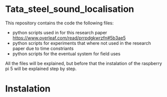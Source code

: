 # Tata_steel_sound_localisation
This repository contains the code the following files:
* python scripts used in for this research paper https://www.overleaf.com/read/prrpdgkwrzfn#5b3ae5
* python scripts for experiments that where not used in the research paper due to time constriants
* python scripts for the eventual system for field uses

All the files will be explained, but before that the instalation of the raspberry pi 5 will be explained step by step.

# Instalation

